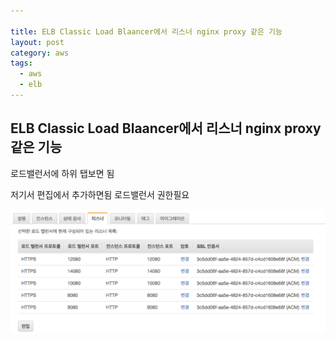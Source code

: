 ```yaml
---

title: ELB Classic Load Blaancer에서 리스너 nginx proxy 같은 기능
layout: post 
category: aws 
tags: 
  - aws
  - elb
---
```


ELB Classic Load Blaancer에서 리스너 nginx proxy 같은 기능
---------------------------------------------

로드밸런서에 하위 탭보면 됨 

저기서 편집에서 추가하면됨 로드밸런서 권한필요

![1](/assets/imgs/2018/10/08/2018-10-08.png)
